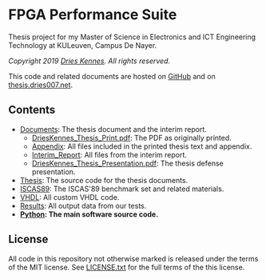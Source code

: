 # FPGA Performance Suite

Thesis project for my Master of Science in Electronics and ICT Engineering Technology at KULeuven, Campus De Nayer.

_Copyright 2019 [Dries Kennes](https://dries007.net). All rights reserved._

This code and related documents are hosted on [GitHub](https://github.com/dries007/FPGAPerformanceSuite) and on [thesis.dries007.net](https://thesis.dries007.net).

## Contents

+ [Documents](Documents): The thesis document and the interim report.
  + [DriesKennes_Thesis_Print.pdf](Documents/DriesKennes_Thesis_Print.pdf): The PDF as originally printed.
  + [Appendix](Documents/Appendix): All files included in the printed thesis text and appendix.
  + [Interim_Report](Documents/Interim_Report): All files from the interim report.
  + [DriesKennes_Thesis_Presentation.pdf](Documents/DriesKennes_Thesis_Presentation.pdf): The thesis defense presentation.
+ [Thesis](Thesis): The source code for the thesis documents.
+ [ISCAS89](ISCAS89): The ISCAS'89 benchmark set and related materials.
+ [VHDL](VHDL): All custom VHDL code.
+ [Results](Results): All output data from our tests.
+ **[Python](Python): The main software source code.**

## License

All code in this repository not otherwise marked is released under the terms of the MIT license. See [LICENSE.txt](LICENSE.txt) for the full terms of the this license.
